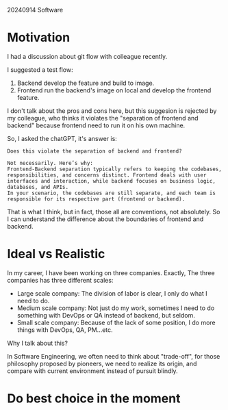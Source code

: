 20240914
Software
# Motivation
I had a discussion about git flow with colleague recently.

I suggested a test flow:

1. Backend develop the feature and build to image.
2. Frontend run the backend's image on local and develop the frontend feature.

I don't talk about the pros and cons here, but this suggesion is rejected by my colleague, who thinks it violates the "separation of frontend and backend" because frontend need to run it on his own machine.

So, I asked the chatGPT, it's answer is:
```
Does this violate the separation of backend and frontend?

Not necessarily. Here’s why:
Frontend-Backend separation typically refers to keeping the codebases, responsibilities, and concerns distinct. Frontend deals with user interfaces and interaction, while backend focuses on business logic, databases, and APIs.
In your scenario, the codebases are still separate, and each team is responsible for its respective part (frontend or backend).
```

That is what I think, but in fact, those all are conventions, not absolutely. So I can understand the difference about the boundaries of frontend and backend.

# Ideal vs Realistic
In my career, I have been working on three companies. Exactly, The three companies has three different scales:
- Large scale company: The division of labor is clear, I only do what I need to do.
- Medium scale company: Not just do my work, sometimes I need to do something with DevOps or QA instead of backend, but seldom.
- Small scale company: Because of the lack of some position, I do more things with DevOps, QA, PM...etc.

Why I talk about this?

In Software Engineering, we often need to think about "trade-off", for those philosophy proposed by pioneers, we need to realize its origin, and compare with current environment instead of pursuit blindly.

# Do best choice in the moment
